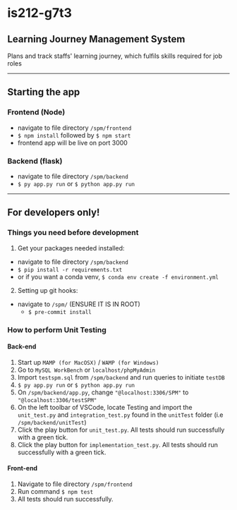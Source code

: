 # is212-g7t3

## Learning Journey Management System

Plans and track staffs' learning journey, which fulfils skills required for job roles

---
## Starting the app

### Frontend (Node)

  - navigate to file directory `/spm/frontend`
  - `$ npm install` followed by `$ npm start`
  - frontend app will be live on port 3000

### Backend (flask)

  - navigate to file directory `/spm/backend`
  - `$ py app.py run` or `$ python app.py run`

---
## For developers only!

### Things you need before development

1. Get your packages needed installed:

  - navigate to file directory `/spm/backend`
  - `$ pip install -r requirements.txt`
  -  or if you want a conda venv, `$ conda env create -f environment.yml`

2. Setting up git hooks:

  - navigate to `/spm/` (ENSURE IT IS IN ROOT)
    - `$ pre-commit install`

### How to perform Unit Testing

#### Back-end

1. Start up `MAMP (for MacOSX)` / `WAMP (for Windows)`
2. Go to `MySQL WorkBench` or `localhost/phpMyAdmin`
3. Import `testspm.sql` from `/spm/backend` and run queries to initiate `testDB`
4. `$ py app.py run` or `$ python app.py run`
5. On `/spm/backend/app.py`, change `"@localhost:3306/SPM"` to `"@localhost:3306/testSPM"`
6. On the left toolbar of VSCode, locate Testing and import the `unit_test.py` and `integration_test.py` found in the `unitTest` folder (i.e `/spm/backend/unitTest`)
7. Click the play button for `unit_test.py`. All tests should run successfully with a green tick.
8. Click the play button for `implementation_test.py`. All tests should run successfully with a green tick.

#### Front-end
1. Navigate to file directory `/spm/frontend`
2. Run command `$ npm test`
3. All tests should run successfully.
